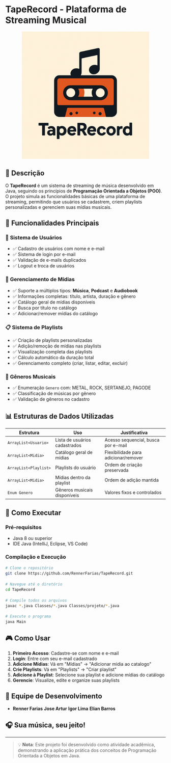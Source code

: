# TapeRecord - Plataforma de Streaming Musical  

<div align="center">
  <img src="https://github.com/RennerFarias/TapeRecord/raw/main/icon.png" width="400"/>
</div>

## 📌 Descrição  
O **TapeRecord** é um sistema de streaming de música desenvolvido em Java, seguindo os princípios de **Programação Orientada a Objetos (POO)**. O projeto simula as funcionalidades básicas de uma plataforma de streaming, permitindo que usuários se cadastrem, criem playlists personalizadas e gerenciem suas mídias musicais.

## 🎯 Funcionalidades Principais  

### 👤 **Sistema de Usuários**
- ✅ Cadastro de usuários com nome e e-mail
- ✅ Sistema de login por e-mail
- ✅ Validação de e-mails duplicados
- ✅ Logout e troca de usuários

### 🎵 **Gerenciamento de Mídias**
- ✅ Suporte a múltiplos tipos: **Música**, **Podcast** e **Audiobook**
- ✅ Informações completas: título, artista, duração e gênero
- ✅ Catálogo geral de mídias disponíveis
- ✅ Busca por título no catálogo
- ✅ Adicionar/remover mídias do catálogo

### 📋 **Sistema de Playlists**
- ✅ Criação de playlists personalizadas
- ✅ Adição/remoção de mídias nas playlists
- ✅ Visualização completa das playlists
- ✅ Cálculo automático da duração total
- ✅ Gerenciamento completo (criar, listar, editar, excluir)

### 🎼 **Gêneros Musicais**
- ✅ Enumeração `Genero` com: METAL, ROCK, SERTANEJO, PAGODE
- ✅ Classificação de músicas por gênero
- ✅ Validação de gêneros no cadastro

## 📊 Estruturas de Dados Utilizadas

| Estrutura | Uso | Justificativa |
|-----------|-----|---------------|
| `ArrayList<Usuario>` | Lista de usuários cadastrados | Acesso sequencial, busca por e-mail |
| `ArrayList<Midia>` | Catálogo geral de mídias | Flexibilidade para adicionar/remover |
| `ArrayList<Playlist>` | Playlists do usuário | Ordem de criação preservada |
| `ArrayList<Midia>` | Mídias dentro da playlist | Ordem de adição mantida |
| `Enum Genero` | Gêneros musicais disponíveis | Valores fixos e controlados |

## 🚀 Como Executar

### **Pré-requisitos**
- Java 8 ou superior
- IDE Java (IntelliJ, Eclipse, VS Code)

### **Compilação e Execução**
```bash
# Clone o repositório
git clone https://github.com/RennerFarias/TapeRecord.git

# Navegue até o diretório
cd TapeRecord

# Compile todos os arquivos
javac *.java Classes/*.java Classes/projeto/*.java

# Execute o programa
java Main
```

## 🎮 Como Usar

1. **Primeiro Acesso**: Cadastre-se com nome e e-mail
2. **Login**: Entre com seu e-mail cadastrado
3. **Adicione Mídias**: Vá em "Mídias" → "Adicionar midia ao catalogo"
4. **Crie Playlists**: Vá em "Playlists" → "Criar playlist"
5. **Adicione à Playlist**: Selecione sua playlist e adicione mídias do catálogo
6. **Gerencie**: Visualize, edite e organize suas playlists

## 👥 Equipe de Desenvolvimento

- **Renner Farias** **Jose Artur** **Igor Lima** **Elian Barros**

## 🎧 Sua música, seu jeito!
---

> 💡 **Nota**: Este projeto foi desenvolvido como atividade acadêmica, demonstrando a aplicação prática dos conceitos de Programação Orientada a Objetos em Java.
